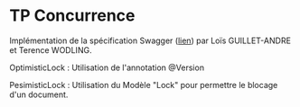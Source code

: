 # TP Concurrence



Implémentation de la spécification Swagger ([lien](https://github.com/gsoing/api-lessons/blob/master/tp/concurrency/swagger.yaml)) par Loïs GUILLET-ANDRE et Terence WODLING.



OptimisticLock : Utilisation de l'annotation @Version

PesimisticLock : Utilisation du Modèle "Lock" pour permettre le blocage d'un document.